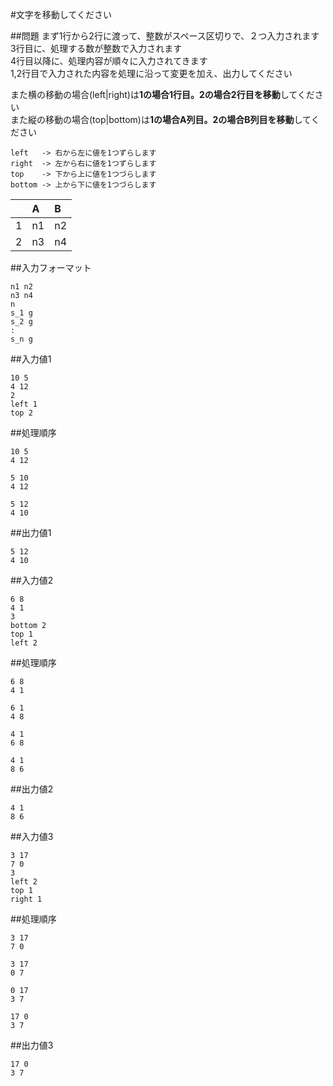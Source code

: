 #文字を移動してください

##問題
まず1行から2行に渡って、整数がスペース区切りで、２つ入力されます  
3行目に、処理する数が整数で入力されます  
4行目以降に、処理内容が順々に入力されてきます  
1,2行目で入力された内容を処理に沿って変更を加え、出力してください

また横の移動の場合(left|right)は**1の場合1行目。2の場合2行目を移動**してください  
また縦の移動の場合(top|bottom)は**1の場合A列目。2の場合B列目を移動**してください  

~~~
left   -> 右から左に値を1つずらします
right  -> 左から右に値を1つずらします
top    -> 下から上に値を1つづらします
bottom -> 上から下に値を1つづらします
~~~

||A|B|
|:--|:--|:--|
|1|n1|n2|
|2|n3|n4|

##入力フォーマット

~~~
n1 n2
n3 n4
n
s_1 g
s_2 g
:
s_n g
~~~

##入力値1

~~~
10 5
4 12
2
left 1
top 2
~~~


##処理順序

~~~
10 5
4 12

5 10
4 12

5 12
4 10
~~~

##出力値1

~~~
5 12
4 10
~~~

##入力値2

~~~
6 8 
4 1
3
bottom 2
top 1
left 2
~~~

##処理順序

~~~
6 8
4 1

6 1
4 8

4 1
6 8

4 1
8 6
~~~

##出力値2

~~~
4 1
8 6
~~~

##入力値3

~~~
3 17
7 0
3
left 2
top 1
right 1
~~~

##処理順序

~~~
3 17
7 0

3 17
0 7

0 17
3 7

17 0
3 7
~~~

##出力値3

~~~
17 0
3 7
~~~
